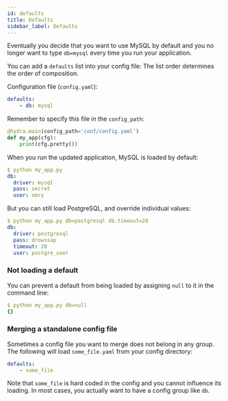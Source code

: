 ```yaml
---
id: defaults
title: Defaults
sidebar_label: Defaults
---
```

Eventually you decide that you want to use MySQL by default and you no longer want to type `db=mysql` every time you run
your application.

You can add a `defaults` list into your config file:
The list order determines the order of composition.

Configuration file (`config.yaml`):
```yaml
defaults:
    - db: mysql
```

Remember to specify this file in the `config_path`:
```python
@hydra.main(config_path='conf/config.yaml')
def my_app(cfg):
    print(cfg.pretty())
```

When you run the updated application, MySQL is loaded by default:
```yaml
$ python my_app.py
db:
  driver: mysql
  pass: secret
  user: omry
```

But you can still load PostgreSQL, and override individual values:
```yaml
$ python my_app.py db=postgresql db.timeout=20
db:
  driver: postgresql
  pass: drowssap
  timeout: 20
  user: postgre_user
```

### Not loading a default
You can prevent a default from being loaded by assigning `null` to it in the command line:
```yaml
$ python my_app.py db=null
{}
```

### Merging a standalone config file
Sometimes a config file you want to merge does not belong in any group.
The following will load `some_file.yaml` from your config directory:
```yaml
defaults:
    - some_file
```

Note that `some_file` is hard coded in the config and you cannot influence its loading.
In most cases, you actually want to have a config group like `db`.
